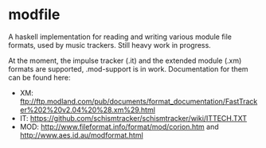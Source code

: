 modfile
=======
A haskell implementation for reading and writing various module file formats, used by music trackers. Still heavy work in progress.

At the moment, the impulse tracker (.it) and the extended module (.xm) formats are supported, .mod-support is in work. Documentation for them can be found here:
* XM: ftp://ftp.modland.com/pub/documents/format_documentation/FastTracker%202%20v2.04%20%28.xm%29.html
* IT: https://github.com/schismtracker/schismtracker/wiki/ITTECH.TXT
* MOD: http://www.fileformat.info/format/mod/corion.htm and http://www.aes.id.au/modformat.html
